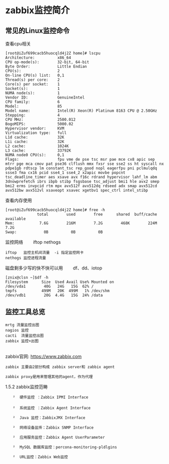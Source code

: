 # zabbix监控简介

## 常见的Linux监控命令

查看cpu相关
```
[root@iZuf699cacb5huocqld4j2Z home]# lscpu
Architecture:          x86_64
CPU op-mode(s):        32-bit, 64-bit
Byte Order:            Little Endian
CPU(s):                2
On-line CPU(s) list:   0,1
Thread(s) per core:    2
Core(s) per socket:    1
Socket(s):             1
NUMA node(s):          1
Vendor ID:             GenuineIntel
CPU family:            6
Model:                 85
Model name:            Intel(R) Xeon(R) Platinum 8163 CPU @ 2.50GHz
Stepping:              4
CPU MHz:               2500.012
BogoMIPS:              5000.02
Hypervisor vendor:     KVM
Virtualization type:   full
L1d cache:             32K
L1i cache:             32K
L2 cache:              1024K
L3 cache:              33792K
NUMA node0 CPU(s):     0,1
Flags:                 fpu vme de pse tsc msr pae mce cx8 apic sep mtrr pge mca cmov pat pse36 clflush mmx fxsr sse sse2 ss ht syscall nx pdpe1gb rdtscp lm constant_tsc rep_good nopl eagerfpu pni pclmulqdq ssse3 fma cx16 pcid sse4_1 sse4_2 x2apic movbe popcnt tsc_deadline_timer aes xsave avx f16c rdrand hypervisor lahf_lm abm 3dnowprefetch ibrs ibpb stibp fsgsbase tsc_adjust bmi1 hle avx2 smep bmi2 erms invpcid rtm mpx avx512f avx512dq rdseed adx smap avx512cd avx512bw avx512vl xsaveopt xsavec xgetbv1 spec_ctrl intel_stibp

```

查看内存使用

    [root@iZuf699cacb5huocqld4j2Z home]# free -h
                  total        used        free      shared  buff/cache   available
    Mem:           7.6G        216M        7.2G        468K        224M        7.2G
    Swap:            0B          0B          0B


监控网络
    　　iftop nethogs
    
    iftop   监控主机间流量  -i 指定监控网卡
    nethogs 监控进程流量

磁盘剩多少写的快不快可以用
    　　df、dd、iotop
    
    [znix@clsn ~]$df -h
    Filesystem      Size  Used Avail Use% Mounted on
    /dev/vda1        40G   24G   15G  62% /
    tmpfs           499M   20K  499M   1% /dev/shm
    /dev/vdb1        20G  4.4G   15G  24% /data

## 监控工具总览

    mrtg 流量监控出图
    nagios 监控
    cacti  流量监控出图
    zabbix 监控+出图


​    
zabbix官网: https://www.zabbix.com

    zabbix 主要由2部分构成 zabbix server和 zabbix agent
    
    zabbix proxy是用来管理其他的agent，作为代理

1.5.2 zabbix监控范畴

    　　²  硬件监控 ：Zabbix IPMI Interface
    　　
    　　²  系统监控 ：Zabbix Agent Interface
    
    　　²  Java 监控：ZabbixJMX Interface
    
    　　²  网络设备监抟：Zabbix SNMP Interface
    
    　　²  应用服务监控：Zabbix Agent UserParameter
    
    　　²  MySQL 数据库监控：percona-monitoring-pldlgins
    
    　　²  URL监控：Zabbix Web监控


​    